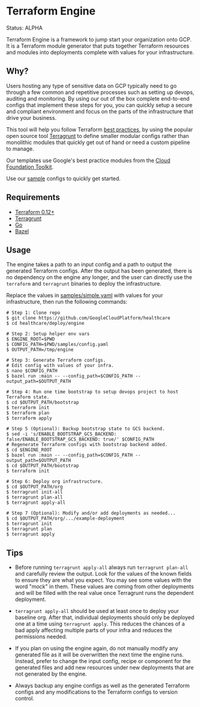# Terraform Engine

Status: ALPHA

Terraform Engine is a framework to jump start your organization onto GCP.
It is a Terraform module generator that puts together Terraform resources and
modules into deployments complete with values for your infrastructure.

## Why?

Users hosting any type of sensitive data on GCP typically need to go through a
few common and repetitive processes such as setting up devops, auditing and
monitoring. By using our out of the box complete end-to-end configs that
implement these steps for you, you can quickly setup a secure and compliant
environment and focus on the parts of the infrastructure that drive your
business.

This tool will help you follow Terraform
[best practices](https://www.hashicorp.com/resources/evolving-infrastructure-terraform-opencredo),
by using the popular open source tool
[Terragrunt](https://terragrunt.gruntwork.io/)
to define smaller modular configs rather than monolithic modules that quickly
get out of hand or need a custom pipeline to manage.

Our templates use Google's best practice modules from the
[Cloud Foundation Toolkit](https://cloud.google.com/foundation-toolkit).

Use our [sample](./samples) configs to quickly get started.

## Requirements

- [Terraform 0.12+](https://www.terraform.io/downloads.html)
- [Terragrunt](https://github.com/gruntwork-io/terragrunt/releases)
- [Go](https://golang.org/dl/)
- [Bazel](https://bazel.build/)

## Usage

The engine takes a path to an input config and a path to output the generated
Terraform configs. After the output has been generated, there is no dependency
on the engine any longer, and the user can directly use the `terraform` and
`terragrunt` binaries to deploy the infrastructure.

Replace the values in [samples/simple.yaml](./samples/simple.yaml) with values
for your infrastructure, then run the following commands:

```
# Step 1: Clone repo
$ git clone https://github.com/GoogleCloudPlatform/healthcare
$ cd healthcare/deploy/engine

# Step 2: Setup helper env vars
$ ENGINE_ROOT=$PWD
$ CONFIG_PATH=$PWD/samples/config.yaml
$ OUTPUT_PATH=/tmp/engine

# Step 3: Generate Terraform configs.
# Edit config with values of your infra.
$ nano $CONFIG_PATH
$ bazel run :main -- --config_path=$CONFIG_PATH --output_path=$OUTPUT_PATH

# Step 4: Run one time bootstrap to setup devops project to host Terraform state.
$ cd $OUTPUT_PATH/bootstrap
$ terraform init
$ terraform plan
$ terraform apply

# Step 5 (Optional): Backup bootstrap state to GCS backend.
$ sed -i 's/ENABLE_BOOTSTRAP_GCS_BACKEND: false/ENABLE_BOOTSTRAP_GCS_BACKEND: true/' $CONFIG_PATH
# Regenerate Terraform configs with bootstrap backend added.
$ cd $ENGINE_ROOT
$ bazel run :main -- --config_path=$CONFIG_PATH --output_path=$OUTPUT_PATH
$ cd $OUTPUT_PATH/bootstrap
$ terraform init

# Step 6: Deploy org infrastructure.
$ cd $OUTPUT_PATH/org
$ terragrunt init-all
$ terragrunt plan-all
$ terragrunt apply-all

# Step 7 (Optional): Modify and/or add deployments as needed...
$ cd $OUTPUT_PATH/org/.../example-deployment
$ terragrunt init
$ terragrunt plan
$ terragrunt apply
```

## Tips

- Before running `terragrunt apply-all` always run `terragrunt plan-all` and
  carefully review the output. Look for the values of the known fields to ensure
  they are what you expect. You may see some values with the word "mock" in
  them. These values are coming from other deployments and will be filled with
  the real value once Terragrunt runs the dependent deployment.

- `terragrunt apply-all` should be used at least once to deploy your baseline
  org. After that, individual deployments should only be deployed one at a time
  using `terragrunt apply`. This reduces the chances of a bad apply affecting
  multiple parts of your infra and reduces the permissions needed.

- If you plan on using the engine again, do not manually modify any generated
  file as it will be overwritten the next time the engine runs. Instead, prefer
  to change the input config, recipe or component for the generated files and
  add new resources under new deployments that are not generated by the engine.

- Always backup any engine configs as well as the generated Terraform configs
  and any modifications to the Terraform configs to version control.

